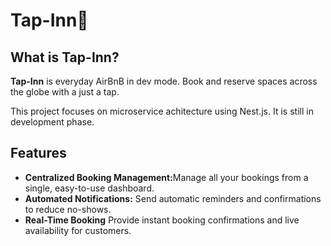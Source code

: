 <h1>Tap-Inn🏡</h1>

<h2>What is Tap-Inn?</h2>
<p><strong>Tap-Inn</strong> is everyday AirBnB in dev mode. Book and reserve spaces across the globe with a just a tap.</p>

<p>This project focuses on microservice achitecture using Nest.js. It is still in development phase.</p>

<h2>Features</h2>

<ul>
	<li><strong>Centralized Booking Management:</strong>Manage all your bookings from a single, easy-to-use dashboard.</li>
	<li><strong>Automated Notifications:</strong> Send automatic reminders and confirmations to reduce no-shows.</li>
	<li><strong>Real-Time Booking</strong> Provide instant booking confirmations and live availability for customers.</li>
</ul>

